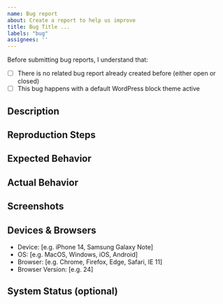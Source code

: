 ```yaml
---
name: Bug report
about: Create a report to help us improve
title: Bug Title ...
labels: "bug"
assignees: ''
---
```

<!--
NOTE: Make sure you check all the required points below. And mark the [ ] with [x] if already done.
Example: - [x] There is no related bug report already created
This will ensure that there is no duplicate issues created, and could narrow down the root cause of the issue.
-->
Before submitting bug reports, I understand that:
- [ ] There is no related bug report already created before (either open or closed)
- [ ] This bug happens with a default WordPress block theme active

## Description
<!-- A clear and concise description of the bug. -->

## Reproduction Steps
<!-- Steps to reproduce the behavior:
1. Go to '...'
2. Click on '....'
3. Scroll down to '....'
4. See error or unexpected behavior -->

## Expected Behavior
<!-- A clear and concise description of what you expected to happen. -->

## Actual Behavior
<!-- A clear and concise description of what actually happened. -->

## Screenshots
<!-- If applicable, add screenshots to help explain the problem. -->

## Devices & Browsers
- Device: [e.g. iPhone 14, Samsung Galaxy Note] <!-- (skip "Device" information if you are using desktop) -->
- OS: [e.g. MacOS, Windows, iOS, Android]
- Browser: [e.g. Chrome, Firefox, Edge, Safari, IE 11]
- Browser Version: [e.g. 24]

## System Status (optional)
<!-- You can find this information and copy it from your Dashboard->Gutenverse->System Status -->